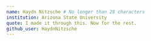 ```yaml
---
name: Haydn Nitzsche # No longer than 28 characters
institution: Arizona State University
quote: I made it through this. Now for the rest.
github_user: HaydnNitzsche
---
```

